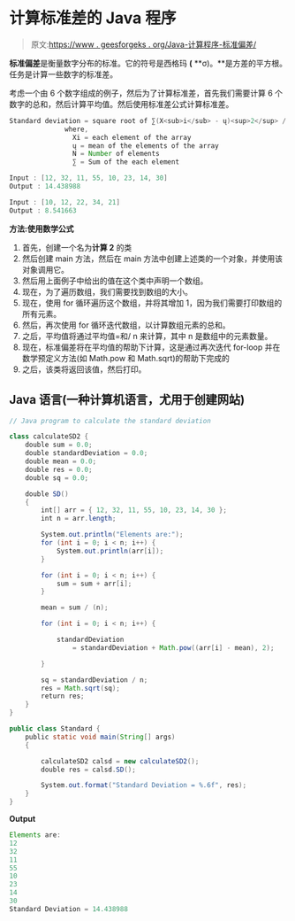 # 计算标准差的 Java 程序

> 原文:[https://www . geesforgeks . org/Java-计算程序-标准偏差/](https://www.geeksforgeeks.org/java-program-to-calculate-standard-deviation/)

**标准偏差**是衡量数字分布的标准。它的符号是西格玛 **(** **σ)。**是方差的平方根。任务是计算一些数字的标准差。

考虑一个由 6 个数字组成的例子，然后为了计算标准差，首先我们需要计算 6 个数字的总和，然后计算平均值。然后使用标准差公式计算标准差。

```java
Standard deviation = square root of ∑(X<sub>i</sub> - ų)<sup>2</sup> / N 
              where, 
                Xi = each element of the array
                ų = mean of the elements of the array
                N = Number of elements
                ∑ = Sum of the each element
```

```java
Input : [12, 32, 11, 55, 10, 23, 14, 30]
Output : 14.438988

Input : [10, 12, 22, 34, 21]
Output : 8.541663
```

**方法:使用数学公式**

1.  首先，创建一个名为**计算 2** 的类
2.  然后创建 main 方法，然后在 main 方法中创建上述类的一个对象，并使用该对象调用它。
3.  然后用上面例子中给出的值在这个类中声明一个数组。
4.  现在，为了遍历数组，我们需要找到数组的大小。
5.  现在，使用 for 循环遍历这个数组，并将其增加 1，因为我们需要打印数组的所有元素。
6.  然后，再次使用 for 循环迭代数组，以计算数组元素的总和。
7.  之后，平均值将通过平均值=和/ n 来计算，其中 n 是数组中的元素数量。
8.  现在，标准偏差将在平均值的帮助下计算，这是通过再次迭代 for-loop 并在数学预定义方法(如 Math.pow 和 Math.sqrt)的帮助下完成的
9.  之后，该类将返回该值，然后打印。

## Java 语言(一种计算机语言，尤用于创建网站)

```java
// Java program to calculate the standard deviation

class calculateSD2 {
    double sum = 0.0;
    double standardDeviation = 0.0;
    double mean = 0.0;
    double res = 0.0;
    double sq = 0.0;

    double SD()
    {
        int[] arr = { 12, 32, 11, 55, 10, 23, 14, 30 };
        int n = arr.length;

        System.out.println("Elements are:");
        for (int i = 0; i < n; i++) {
            System.out.println(arr[i]);
        }

        for (int i = 0; i < n; i++) {
            sum = sum + arr[i];
        }

        mean = sum / (n);

        for (int i = 0; i < n; i++) {

            standardDeviation
                = standardDeviation + Math.pow((arr[i] - mean), 2);

        }

        sq = standardDeviation / n;
        res = Math.sqrt(sq);
        return res;
    }
}

public class Standard {
    public static void main(String[] args)
    {

        calculateSD2 calsd = new calculateSD2();
        double res = calsd.SD();

        System.out.format("Standard Deviation = %.6f", res);
    }
}
```

**Output**

```java
Elements are:
12
32
11
55
10
23
14
30
Standard Deviation = 14.438988
```